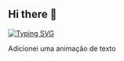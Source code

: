 ## Hi there 👋
[![Typing SVG](https://readme-typing-svg.demolab.com?font=Fira+Code&size=24&duration=4000&pause=1000&color=3E046B&center=true&vCenter=true&multiline=true&width=435&lines=Software+Engineer+and+UI+UX+Student.+Be+patient.+I'm+working+on+my+github+yet.;Enthusiast+of+Languages%2C+Arts+and+Psychology)](https://git.io/typing-svg)
<!--
**araujo-mariana/araujo-mariana** is a ✨ _special_ ✨ repository because its `README.md` (this file) appears on your GitHub profile.

Here are some ideas to get you started:

- 🔭 I’m currently working on ...
- 🌱 I’m currently learning ...
- 👯 I’m looking to collaborate on ...
- 🤔 I’m looking for help with ...
- 💬 Ask me about ...
- 📫 How to reach me: ...
- 😄 Pronouns: ...
- ⚡ Fun fact: ...
--> Adicionei uma animação de texto
